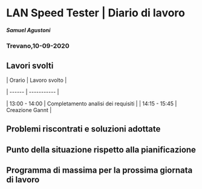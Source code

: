 # LAN Speed Tester | Diario di lavoro

##### Samuel Agustoni

### Trevano,10-09-2020

## Lavori svolti

| Orario | Lavoro svolto |

| ------ | ----------- |

| 13:00 - 14:00  | Completamento analisi dei requisiti |
| 14:15 - 15:45  | Creazione Gannt |

## Problemi riscontrati e soluzioni adottate

## Punto della situazione rispetto alla pianificazione

## Programma di massima per la prossima giornata di lavoro
